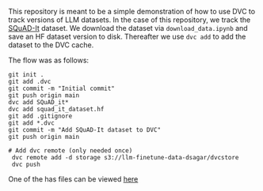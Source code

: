 This repository is meant to be a simple demonstration of how to use DVC to track versions of LLM datasets. In the case of this repository, we track the [SQuAD-It](https://github.com/crux82/squad-it/) dataset. We download the dataset via `download_data.ipynb` and save an HF dataset version to disk. Thereafter we use `dvc add` to add the dataset to the DVC cache.

The flow was as follows:
```
git init .
git add .dvc
git commit -m "Initial commit"
git push origin main
dvc add SQuAD_it*
dvc add squad_it_dataset.hf
git add .gitignore
git add *.dvc
git commit -m "Add SQuAD-It dataset to DVC"
git push origin main

# Add dvc remote (only needed once)
 dvc remote add -d storage s3://llm-finetune-data-dsagar/dvcstore
 dvc push
```
One of the has files can be viewed [here](https://llm-finetune-data-dsagar.s3.us-east-1.amazonaws.com/dvcstore/files/md5/f6/cdd6847ed104c2cd32d80980a652d4)